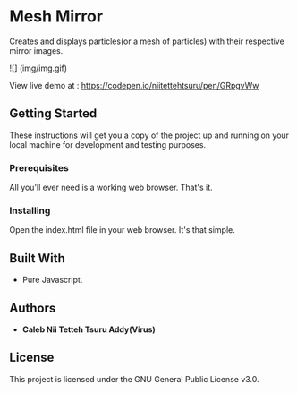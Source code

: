# Mesh Mirror
Creates and displays particles(or a mesh of particles) with their respective mirror images.

![] (img/img.gif)
 
View live demo at : https://codepen.io/niitettehtsuru/pen/GRpgvWw
 
## Getting Started

These instructions will get you a copy of the project up and running on your local machine for development and testing purposes. 

### Prerequisites

All you'll ever need is a working web browser. That's it.

### Installing
Open the index.html file in your web browser. It's that simple.  
 
## Built With

* Pure Javascript.  

## Authors 

* **Caleb Nii Tetteh Tsuru Addy(Virus)**   
 
## License

This project is licensed under the GNU General Public License v3.0.
